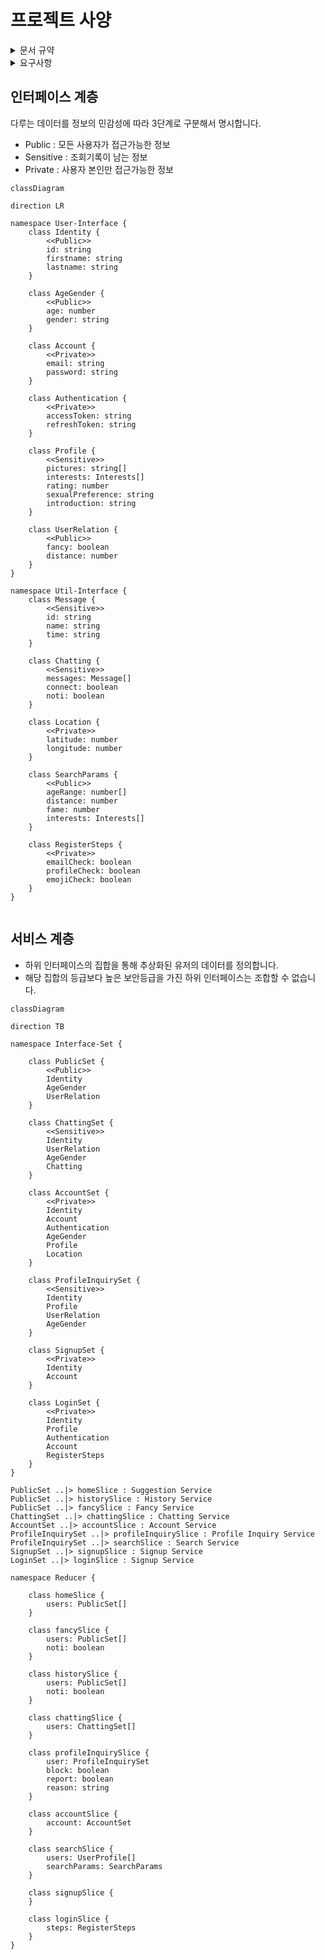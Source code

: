 # 프로젝트 사양

<details>
<summary> 문서 규약 </summary>
UML의 일종인 mermaid를 사용하여 프로젝트의 구조를 설명합니다.

- rule1: 최종구현체는 -Slice의 형태로 끝납니다.
- rule2: 인터페이스는 리듀서들의 인스턴스 타입을 정의합니다.
- rule3: 같은 인터페이스를 사용하더라도 다른 서비스를 위한 상태값은 다른 slice으로 분리되어야 합니다. 추후 도메인 분리를 위한 확장성 고려.
- rule4: api 사양 변경에 상태(state)가 의존적이지 않아야합니다.
- rule5: 필요한 데이터를 나열하고 상위노드부터 필요한 데이터를 골라 하위노드로 이동하는 방식으로 인터페이스를 결정한후 구현체를 추가, 반드시 문서를 업데이트해야 합니다.

</details>

<details>
<summary> 요구사항 </summary>

### 발생한 문제

1. 중복되는 의미를 가진 데이터를 여러 서비스에서 사용해야해서 의미가 모호한 상황입니다.
2. 특정 페이지(서비스)에서 잘못된 데이터를 참조하는 문제가 있습니다.
3. 민감한 정보와 공개정보가 구분되어있지 않아서 보안에 취약한 상태입니다.

### 설계방식으로 해결하기

1. 정보의 접근 권한과 데이터의 의미를 고려하여 인터페이스를 분리합니다.
2. 인터페이스 조합을 사용해서 새로운 인터페이스를 생성하고 서비스별로 필요한 데이터를 제공합니다.

리듀서의 구분 기준

- 동기 데이터 (회원가입 입력, 검색옵션 등)
- 비동기 데이터 (api, socket)
- UI 제어 (기본적으로 뷰를 위한 상태는 컴포넌트 단위로 관리하지만 복잡한 컴포넌트의 경우에만 예외적으로 추가)

</details>

## 인터페이스 계층

다루는 데이터를 정보의 민감성에 따라 3단계로 구분해서 명시합니다.

- Public : 모든 사용자가 접근가능한 정보
- Sensitive : 조회기록이 남는 정보
- Private : 사용자 본인만 접근가능한 정보

```mermaid
classDiagram

direction LR

namespace User-Interface {
    class Identity {
        <<Public>>
        id: string
        firstname: string
        lastname: string
    }

    class AgeGender {
        <<Public>>
        age: number
        gender: string
    }

    class Account {
        <<Private>>
        email: string
        password: string
    }

    class Authentication {
        <<Private>>
        accessToken: string
        refreshToken: string
    }

    class Profile {
        <<Sensitive>>
        pictures: string[]
        interests: Interests[]
        rating: number
        sexualPreference: string
        introduction: string
    }

    class UserRelation {
        <<Public>>
        fancy: boolean
        distance: number
    }
}

namespace Util-Interface {
    class Message {
        <<Sensitive>>
        id: string
        name: string
        time: string
    }

    class Chatting {
        <<Sensitive>>
        messages: Message[]
        connect: boolean
        noti: boolean
    }

    class Location {
        <<Private>>
        latitude: number
        longitude: number
    }

    class SearchParams {
        <<Public>>
        ageRange: number[]
        distance: number
        fame: number
        interests: Interests[]
    }

    class RegisterSteps {
        <<Private>>
        emailCheck: boolean
        profileCheck: boolean
        emojiCheck: boolean
    }
}


```

## 서비스 계층

- 하위 인터페이스의 집합을 통해 추상화된 유저의 데이터를 정의합니다.
- 해당 집합의 등급보다 높은 보안등급을 가진 하위 인터페이스는 조합할 수 없습니다.

```mermaid
classDiagram

direction TB

namespace Interface-Set {

    class PublicSet {
        <<Public>>
        Identity
        AgeGender
        UserRelation
    }

    class ChattingSet {
        <<Sensitive>>
        Identity
        UserRelation
        AgeGender
        Chatting
    }

    class AccountSet {
        <<Private>>
        Identity
        Account
        Authentication
        AgeGender
        Profile
        Location
    }

    class ProfileInquirySet {
        <<Sensitive>>
        Identity
        Profile
        UserRelation
        AgeGender
    }

    class SignupSet {
        <<Private>>
        Identity
        Account
    }

    class LoginSet {
        <<Private>>
        Identity
        Profile
        Authentication
        Account
        RegisterSteps
    }
}

PublicSet ..|> homeSlice : Suggestion Service
PublicSet ..|> historySlice : History Service
PublicSet ..|> fancySlice : Fancy Service
ChattingSet ..|> chattingSlice : Chatting Service
AccountSet ..|> accountSlice : Account Service
ProfileInquirySet ..|> profileInquirySlice : Profile Inquiry Service
ProfileInquirySet ..|> searchSlice : Search Service
SignupSet ..|> signupSlice : Signup Service
LoginSet ..|> loginSlice : Signup Service

namespace Reducer {

    class homeSlice {
        users: PublicSet[]
    }

    class fancySlice {
        users: PublicSet[]
        noti: boolean
    }

    class historySlice {
        users: PublicSet[]
        noti: boolean
    }

    class chattingSlice {
        users: ChattingSet[]
    }

    class profileInquirySlice {
        user: ProfileInquirySet
        block: boolean
        report: boolean
        reason: string
    }

    class accountSlice {
        account: AccountSet
    }

    class searchSlice {
        users: UserProfile[]
        searchParams: SearchParams
    }

    class signupSlice {
    }

    class loginSlice {
        steps: RegisterSteps
    }
}
```
